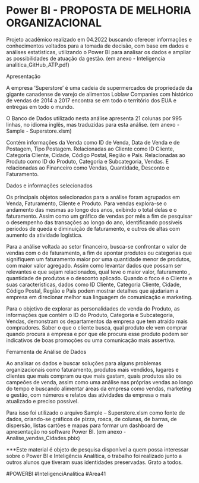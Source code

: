 # Power BI - PROPOSTA DE MELHORIA ORGANIZACIONAL

Projeto acadêmico realizado em 04.2022 buscando oferecer informações e conhecimentos voltados para a tomada de decisão, 
com base em dados e análises estatísticas, utilizando o Power BI para analisar os dados e ampliar 
as possibilidades de atuação da gestão. (em anexo - Inteligencia analitica_GitHub_ATP.pdf)

Apresentação

A empresa ‘Superstore’ é uma cadeia de supermercados de propriedade da
gigante canadense de varejo de alimentos Loblaw Companies com histórico de
vendas de 2014 a 2017 encontra se em todo o território dos EUA e entregas em
todo o mundo.

O Banco de Dados utilizado nesta análise apresenta 21 colunas por 995 linhas, no
idioma inglês, mas traduzidas para esta análise. (em anexo - Sample - Superstore.xlsm)

Contém informações da Venda como ID de Venda, Data de Venda e de Postagem,
Tipo Postagem. Relacionadas ao Cliente como ID Cliente, Categoria Cliente,
Cidade, Código Postal, Região e País. Relacionadas ao Produto como ID do
Produto, Categoria e Subcategoria, Vendas. E relacionadas ao Financeiro como
Vendas, Quantidade, Desconto e Faturamento.


Dados e informações selecionados

Os principais objetos selecionados para a análise foram agrupados em Venda, Faturamento, Cliente e Produto.
Para vendas explora-se o andamento das mesmas ao longo dos anos, exibindo o total delas e o faturamento.
Assim como um gráfico de vendas por mês a fim de pesquisar o desempenho das transações ao longo do ano,
identificando possíveis períodos de queda e diminuição de faturamento, e outros de altas com aumento da
atividade logística.

Para a análise voltada ao setor financeiro, busca-se confrontar o valor de vendas com o de faturamento, a fim de
apontar produtos ou categorias que signifiquem um faturamento maior por uma quantidade menor de
produtos, com maior valor agregado. Assim como levantar dados que possam ser relevantes e que sejam
relacionados, qual teve o maior valor, faturamento , quantidade de produtos e o desconto aplicado.
Quando o foco é o Cliente e suas características, dados como ID Cliente, Categoria Cliente, Cidade, Código
Postal, Região e País podem mostrar detalhes que ajudariam a empresa em direcionar melhor sua linguagem
de comunicação e marketing.

Para o objetivo de explorar as personalidades de venda do Produto, as informações que contém o ID do Produto,
Categoria e Subcategoria, Vendas, demonstram os departamentos da empresa que tem atraído mais
compradores. Saber o que o cliente busca, qual produto ele vem comprar quando procura a empresa e por que
ele procura esse produto podem ser indicativos de boas promoções ou uma comunicação mais assertiva.

Ferramenta de Análise de Dados

Ao analisar os dados e buscar soluções para alguns problemas organizacionais
como faturamento, produtos mais vendidos, lugares e clientes que mais
compram ou que mais gastam, quais produtos são os campeões de venda,
assim como uma análise nas próprias vendas ao longo do tempo e buscando
alimentar áreas da empresa como vendas, marketing e gestão, com números e
relatos das atividades da empresa o mais atualizado e preciso possível.

Para isso foi utilizado o arquivo Sample – Superstore.xlsm como fonte de dados,
criando-se gráficos de pizza, rosca, de colunas, de barras, de dispersão, listas
cartões e mapas para formar um dashboard de apresentação no software
Power BI. (em anexo - Analise_vendas_Cidades.pbix)



***Este material é objeto de pesquisa disponível a quem possa interessar sobre o Power BI e Inteligência Analítica, o trabalho foi realizado junto a outros alunos que tiveram suas identidades preservadas. Grato a todos.

#POWERBI #InteligenciAnalitica #Area41
